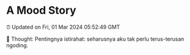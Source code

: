 # A Mood Story

⏰ Updated on Fri, 01 Mar 2024 05:52:49 GMT

💭 Thought: Pentingnya istirahat: seharusnya aku tak perlu terus-terusan ngoding.

